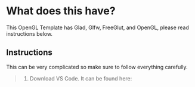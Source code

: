 # What does this have?
This OpenGL Template has Glad, Glfw, FreeGlut, and OpenGL, please read instructions below.

## Instructions
This can be very complicated so make sure to follow everything carefully.

> 1. Download VS Code. It can be found here: [](https://code.visualstudio.com/download)
